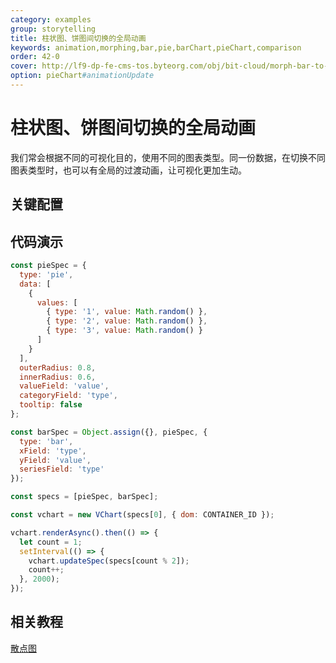 ```yaml
---
category: examples
group: storytelling
title: 柱状图、饼图间切换的全局动画
keywords: animation,morphing,bar,pie,barChart,pieChart,comparison
order: 42-0
cover: http://lf9-dp-fe-cms-tos.byteorg.com/obj/bit-cloud/morph-bar-to-pie.gif
option: pieChart#animationUpdate
---
```


# 柱状图、饼图间切换的全局动画

我们常会根据不同的可视化目的，使用不同的图表类型。同一份数据，在切换不同图表类型时，也可以有全局的过渡动画，让可视化更加生动。

## 关键配置

## 代码演示

```javascript livedemo
const pieSpec = {
  type: 'pie',
  data: [
    {
      values: [
        { type: '1', value: Math.random() },
        { type: '2', value: Math.random() },
        { type: '3', value: Math.random() }
      ]
    }
  ],
  outerRadius: 0.8,
  innerRadius: 0.6,
  valueField: 'value',
  categoryField: 'type',
  tooltip: false
};

const barSpec = Object.assign({}, pieSpec, {
  type: 'bar',
  xField: 'type',
  yField: 'value',
  seriesField: 'type'
});

const specs = [pieSpec, barSpec];

const vchart = new VChart(specs[0], { dom: CONTAINER_ID });

vchart.renderAsync().then(() => {
  let count = 1;
  setInterval(() => {
    vchart.updateSpec(specs[count % 2]);
    count++;
  }, 2000);
});
```

## 相关教程

[散点图](link)
